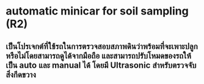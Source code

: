 # automatic minicar for soil sampling (R2)
## เป็นโปรเจกต์ที่ใช้รถในการตรวจสอบสภาพดินว่าพร้อมที่จะเพาะปลูกหรือไม่โดยสามารถดูได้จากมือถือ และสามารถปรับโหมดของรถให้เป็น auto และ manual ได้ โดยมี Ultrasonic สำหรับตรวจจับสิ่งกีดขวาง
